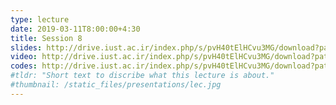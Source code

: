 ```yaml
---
type: lecture
date: 2019-03-11T8:00:00+4:30
title: Session 8
slides: http://drive.iust.ac.ir/index.php/s/pvH40tElHCvu3MG/download?path=%2FSlides&files=AP_Session8.pdf
video: http://drive.iust.ac.ir/index.php/s/pvH40tElHCvu3MG/download?path=%2FClassVideos&files=S8.mp4
codes: http://drive.iust.ac.ir/index.php/s/pvH40tElHCvu3MG/download?path=%2FCode&files=S8.zip
#tldr: "Short text to discribe what this lecture is about."
#thumbnail: /static_files/presentations/lec.jpg
---
```

